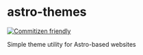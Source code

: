 # astro-themes

[![Commitizen friendly](https://img.shields.io/badge/commitizen-friendly-brightgreen.svg)](http://commitizen.github.io/cz-cli/)

Simple theme utility for Astro-based websites
